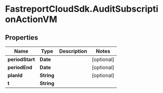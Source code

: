 # FastreportCloudSdk.AuditSubscriptionActionVM

## Properties

Name | Type | Description | Notes
------------ | ------------- | ------------- | -------------
**periodStart** | **Date** |  | [optional] 
**periodEnd** | **Date** |  | [optional] 
**planId** | **String** |  | [optional] 
**t** | **String** |  | 


